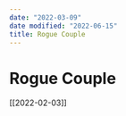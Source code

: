 ```yaml
---
date: "2022-03-09"
date modified: "2022-06-15"
title: Rogue Couple
---
```


# Rogue Couple
[[2022-02-03]]
